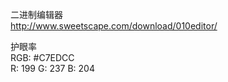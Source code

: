 二进制编辑器  
http://www.sweetscape.com/download/010editor/  


护眼率  
RGB: #C7EDCC  
R: 199  G: 237  B: 204    

